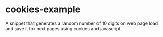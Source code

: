 # cookies-example
A snippet that generates a random number of 10 digits on web page load and save it for next pages using cookies and javascript.
